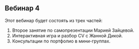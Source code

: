 ## Вебинар 4

Этот вебинар будет состоять из трех частей:

1. Второе занятие по самопрезентации Марией Зайцевой.
2. Интерактивная игра и разбор CV с Жанной Дикой.
3. Консультации по портфолио в мини-группах.